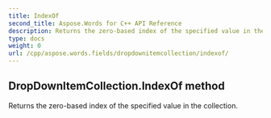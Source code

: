 ```yaml
---
title: IndexOf
second_title: Aspose.Words for C++ API Reference
description: Returns the zero-based index of the specified value in the collection. 
type: docs
weight: 0
url: /cpp/aspose.words.fields/dropdownitemcollection/indexof/
---
```

## DropDownItemCollection.IndexOf method


Returns the zero-based index of the specified value in the collection.

